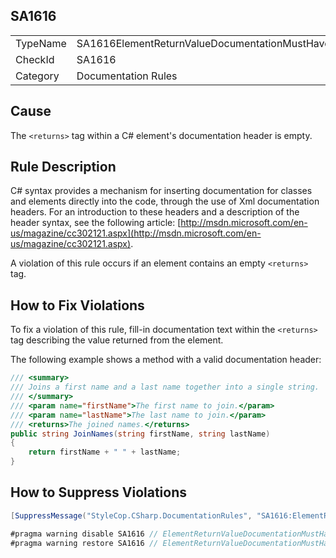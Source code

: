 ﻿## SA1616

<table>
<tr>
  <td>TypeName</td>
  <td>SA1616ElementReturnValueDocumentationMustHaveText</td>
</tr>
<tr>
  <td>CheckId</td>
  <td>SA1616</td>
</tr>
<tr>
  <td>Category</td>
  <td>Documentation Rules</td>
</tr>
</table>

## Cause

The `<returns>` tag within a C# element's documentation header is empty.

## Rule Description

C# syntax provides a mechanism for inserting documentation for classes and elements directly into the code, through the use of Xml documentation headers. For an introduction to these headers and a description of the header syntax, see the following article: [http://msdn.microsoft.com/en-us/magazine/cc302121.aspx](http://msdn.microsoft.com/en-us/magazine/cc302121.aspx).

A violation of this rule occurs if an element contains an empty `<returns>` tag.

## How to Fix Violations

To fix a violation of this rule, fill-in documentation text within the `<returns>` tag describing the value returned from the element.

The following example shows a method with a valid documentation header:

```csharp
/// <summary>
/// Joins a first name and a last name together into a single string.
/// </summary>
/// <param name="firstName">The first name to join.</param>
/// <param name="lastName">The last name to join.</param>
/// <returns>The joined names.</returns>
public string JoinNames(string firstName, string lastName)
{
    return firstName + " " + lastName;
}
```

## How to Suppress Violations

```csharp
[SuppressMessage("StyleCop.CSharp.DocumentationRules", "SA1616:ElementReturnValueDocumentationMustHaveText", Justification = "Reviewed.")]
```

```csharp
#pragma warning disable SA1616 // ElementReturnValueDocumentationMustHaveText
#pragma warning restore SA1616 // ElementReturnValueDocumentationMustHaveText
```
